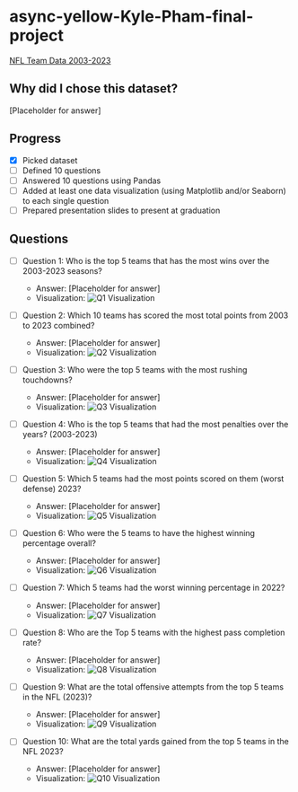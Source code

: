 # async-yellow-Kyle-Pham-final-project

[NFL Team Data 2003-2023]([https://www.example.com/link-to-dataset](https://www.kaggle.com/datasets/nickcantalupa/nfl-team-data-2003-2023))

## Why did I chose this dataset?

[Placeholder for answer]

## Progress
- [x] Picked dataset
- [ ] Defined 10 questions
- [ ] Answered 10 questions using Pandas
- [ ] Added at least one data visualization (using Matplotlib and/or Seaborn) to each single question
- [ ] Prepared presentation slides to present at graduation

## Questions
- [ ] Question 1: Who is the top 5 teams that has the most wins over the 2003-2023 seasons?
  - Answer: [Placeholder for answer]
  - Visualization: ![Q1 Visualization](https://example.com/path-to-image-1.png)

- [ ] Question 2: Which 10 teams has scored the most total points from 2003 to 2023 combined?
  - Answer: [Placeholder for answer]
  - Visualization: ![Q2 Visualization](https://example.com/path-to-image-2.png)

- [ ] Question 3: Who were the top 5 teams with the most rushing touchdowns?
  - Answer: [Placeholder for answer]
  - Visualization: ![Q3 Visualization](https://example.com/path-to-image-3.png)

- [ ] Question 4: Who is the top 5 teams that had the most penalties over the years? (2003-2023)
  - Answer: [Placeholder for answer]
  - Visualization: ![Q4 Visualization](https://example.com/path-to-image-4.png)

- [ ] Question 5: Which 5 teams had the most points scored on them (worst defense) 2023?
  - Answer: [Placeholder for answer]
  - Visualization: ![Q5 Visualization](https://example.com/path-to-image-5.png)

- [ ] Question 6: Who were the 5 teams to have the highest winning percentage overall?
  - Answer: [Placeholder for answer]
  - Visualization: ![Q6 Visualization](https://example.com/path-to-image-6.png)

- [ ] Question 7: Which 5 teams had the worst winning percentage in 2022?
  - Answer: [Placeholder for answer]
  - Visualization: ![Q7 Visualization](https://example.com/path-to-image-7.png)

- [ ] Question 8: Who are the Top 5 teams with the highest pass completion rate?
  - Answer: [Placeholder for answer]
  - Visualization: ![Q8 Visualization](https://example.com/path-to-image-8.png)

- [ ] Question 9: What are the total offensive attempts from the top 5 teams in the NFL (2023)?
  - Answer: [Placeholder for answer]
  - Visualization: ![Q9 Visualization](https://example.com/path-to-image-9.png)

- [ ] Question 10: What are the total yards gained from the top 5 teams in the NFL 2023?
  - Answer: [Placeholder for answer]
  - Visualization: ![Q10 Visualization](https://example.com/path-to-image-10.png)
